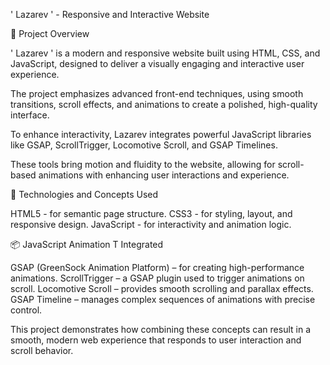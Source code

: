 ' Lazarev ' - Responsive and Interactive Website


🚀 Project Overview

' Lazarev ' is a modern and responsive website built using HTML, CSS, and JavaScript, designed to deliver a visually engaging and interactive user experience. 

The project emphasizes advanced front-end techniques, using smooth transitions, scroll effects, and animations to create a polished, high-quality interface.

To enhance interactivity, Lazarev integrates powerful JavaScript libraries like GSAP, ScrollTrigger, Locomotive Scroll, and GSAP Timelines. 

These tools bring motion and fluidity to the website, allowing for scroll-based animations with enhancing user interactions and experience.



🔧 Technologies and Concepts Used

HTML5 - for semantic page structure.
CSS3 - for styling, layout, and responsive design.
JavaScript - for interactivity and animation logic.


📦 JavaScript Animation T Integrated

GSAP (GreenSock Animation Platform) – for creating high-performance animations.
ScrollTrigger – a GSAP plugin used to trigger animations on scroll.
Locomotive Scroll – provides smooth scrolling and parallax effects.
GSAP Timeline – manages complex sequences of animations with precise control.


This project demonstrates how combining these concepts can result in a smooth, modern web experience that responds to user interaction and scroll behavior.

